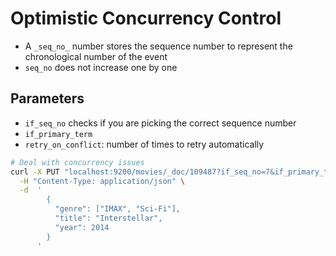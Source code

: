 # Optimistic Concurrency Control

- A `_seq_no_` number stores the sequence number to represent the chronological number of the event
- `seq_no` does not increase one by one

## Parameters

- `if_seq_no` checks if you are picking the correct sequence number
- `if_primary_term`
- `retry_on_conflict`: number of times to retry automatically

```sh
# Deal with concurrency issues
curl -X PUT "localhost:9200/movies/_doc/109487?if_seq_no=7&if_primary_term=1&retry_on_conflict=5" \
  -H "Content-Type: application/json" \
  -d  '
        {
          "genre": ["IMAX", "Sci-Fi"],
          "title": "Interstellar",
          "year": 2014
        }
      '
```
